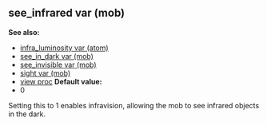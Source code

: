 ## see_infrared var (mob)
**See also:**
*   [infra_luminosity var (atom)](/ref/atom/var/infra_luminosity.md) 
*   [see_in_dark var (mob)](/ref/mob/var/see_in_dark.md) 
*   [see_invisible var (mob)](/ref/mob/var/see_invisible.md) 
*   [sight var (mob)](/ref/mob/var/sight.md) 
*   [view proc](/ref/proc/view.md) <!-- -->
**Default value:**
*   0


Setting this to 1 enables infravision, allowing the mob to see
infrared objects in the dark.